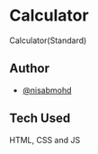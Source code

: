 # Calculator

Calculator(Standard)

## Author
- [@nisabmohd](https://github.com/nisabmohd)
 
## Tech Used
HTML, CSS and JS

